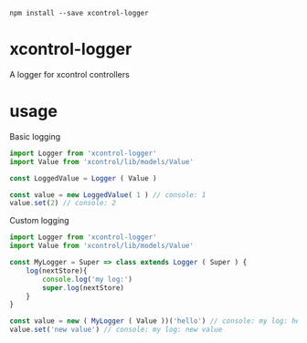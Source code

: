 `npm install --save xcontrol-logger`

# xcontrol-logger
A logger for xcontrol controllers

# usage

Basic logging
```js
import Logger from 'xcontrol-logger'
import Value from 'xcontrol/lib/models/Value'

const LoggedValue = Logger ( Value )

const value = new LoggedValue( 1 ) // console: 1
value.set(2) // console: 2
```

Custom logging


```js
import Logger from 'xcontrol-logger'
import Value from 'xcontrol/lib/models/Value'

const MyLogger = Super => class extends Logger ( Super ) {
    log(nextStore){
        console.log('my log:')
        super.log(nextStore)
    }
}

const value = new ( MyLogger ( Value ))('hello') // console: my log: hello
value.set('new value') // console: my log: new value

```
